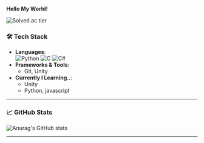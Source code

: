 
**Hello My World!**
  
![Solved.ac tier](http://mazassumnida.wtf/api/v2/generate_badge?boj=leeas3140)


### 🛠 Tech Stack
- **Languages**:
  <br> 
  ![Python](https://img.shields.io/badge/-Python-3776AB?logo=python&logoColor=white)
  ![C](https://img.shields.io/badge/-C-A8B9CC?logo=c&logoColor=white)
  ![C#](https://img.shields.io/badge/-C%23-239120?logo=csharp&logoColor=white)
- **Frameworks & Tools**: 
  - Git, Unity
- **Currently I Learning..**: 
  - Unity
  - Python, javascript
  
---

### 📈 GitHub Stats
![Anurag's GitHub stats](https://github-readme-stats.vercel.app/api?username=Leejungmin1119&theme=dark&show_icons=true)

---

